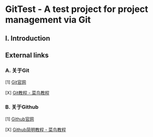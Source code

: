 # GitTest - A test project for project management via Git

## I. Introduction

## External links

### A. 关于Git

[1] [Git官网](https://git-scm.com/)

[X] [Git教程 - 菜鸟教程](https://www.runoob.com/git/git-tutorial.html)

### B. 关于Github

[1] [Github官网](https://github.com/)

[X] [Github简明教程 - 菜鸟教程](https://www.runoob.com/w3cnote/git-guide.html)
